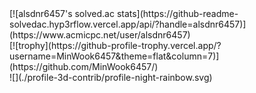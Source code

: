 <div>
[![alsdnr6457's solved.ac stats](https://github-readme-solvedac.hyp3rflow.vercel.app/api/?handle=alsdnr6457)](https://www.acmicpc.net/user/alsdnr6457)	
</div>

<div>
[![trophy](https://github-profile-trophy.vercel.app/?username=MinWook6457&theme=flat&column=7)](https://github.com/MinWook6457/)
</div>

<div>
![](./profile-3d-contrib/profile-night-rainbow.svg)  
</div>



